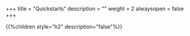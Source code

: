 +++
title = "Quickstarts"
description = ""
weight = 2
alwaysopen = false
+++

{{%children style="h2" description="false"%}}

